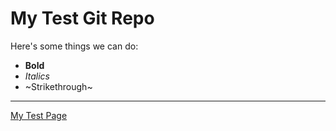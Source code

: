 # My Test Git Repo

Here's some things we can do:

* **Bold**
* _Italics_
* ~Strikethrough~

-------

[My Test Page](https://nigelcharman.github.io/test-repo/)
